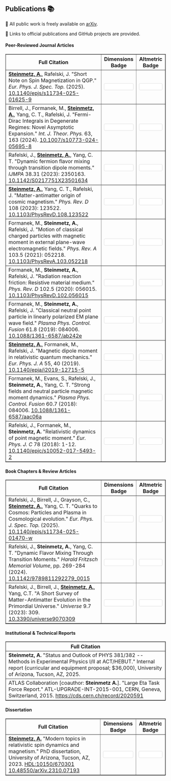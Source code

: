 ## Publications 📚

<style>
  /* Reusable container for badges */
  .badge-box {
    background-color: #ffffff;
    padding: 10px;
    border: 1px solid #ddd;
    border-radius: 4px;
    margin: 5px 0;
  }
</style>

<script>
  document.addEventListener("DOMContentLoaded", function(){
    // For Altmetric badges: inject common attributes into every element with the "donut-badge" class
    document.querySelectorAll(".donut-badge").forEach(function(el) {
      el.setAttribute("data-badge-type", "donut");
      el.setAttribute("data-badge-popover", "right");
      el.setAttribute("data-hide-no-mentions", "false");
    });
    
    // For Dimensions badges: inject common attributes into every element with the "small-dimensions-badge" class
    document.querySelectorAll(".small-dimensions-badge").forEach(function(el) {
      el.setAttribute("data-hide-zero-citations", "false");
      el.setAttribute("data-style", "small_circle");
      el.setAttribute("data-legend", "hover-left");
    });
  });
</script>

<script async src="https://badge.dimensions.ai/badge.js" charset="utf-8"></script>

<script type="text/javascript" src="https://d1bxh8uas1mnw7.cloudfront.net/assets/embed.js"></script>

<p>🔗 All public work is freely available on <a href="https://arxiv.org/a/steinmetz_a_1.html">arXiv</a>.</p>
<p>🔗 Links to official publications and GitHub projects are provided.</p>

<h4>Peer-Reviewed Journal Articles</h4>
<table border="1">
  <thead>
    <tr>
      <th>Full Citation</th>
      <th>Dimensions Badge</th>
      <th>Altmetric Badge</th>
    </tr>
  </thead>
  <tbody>
    <tr>
      <td>
        <strong><a href="https://github.com/ajsteinmetz/short-note-qgp">Steinmetz, A.</a></strong>, Rafelski, J. "Short Note on Spin Magnetization in QGP." <i>Eur. Phys. J. Spec. Top.</i> (2025). <a href="https://doi.org/10.1140/epjs/s11734-025-01625-9">10.1140/epjs/s11734-025-01625-9</a>
      </td>
      <td>
        <div class="badge-box">
          <span class="__dimensions_badge_embed__ small-dimensions-badge" data-doi="10.1140/epjs/s11734-025-01625-9"></span>
        </div>
      </td>
      <td>
        <div class="badge-box">
          <div class="altmetric-embed donut-badge" data-doi="10.1140/epjs/s11734-025-01625-9"></div>
        </div>
      </td>
    </tr>
    <tr>
      <td>
        Birrell, J., Formanek, M., <strong><a href="https://github.com/ajsteinmetz/fermi-distribution">Steinmetz, A.</a></strong>, Yang, C. T., Rafelski, J. "Fermi-Dirac Integrals in Degenerate Regimes: Novel Asymptotic Expansion." <i>Int. J. Theor. Phys.</i> 63, 163 (2024). <a href="https://doi.org/10.1007/s10773-024-05695-8">10.1007/s10773-024-05695-8</a>
      </td>
      <td>
        <div class="badge-box">
          <span class="__dimensions_badge_embed__ small-dimensions-badge" data-doi="10.1007/s10773-024-05695-8"></span>
        </div>
      </td>
      <td>
        <div class="badge-box">
          <div class="altmetric-embed donut-badge" data-doi="10.1007/s10773-024-05695-8"></div>
        </div>
      </td>
    </tr>
    <tr>
      <td>
        Rafelski, J., <strong><a href="https://github.com/ajsteinmetz/neutrino-transition-moments">Steinmetz, A.</a></strong>, Yang, C. T. "Dynamic fermion flavor mixing through transition dipole moments." <em>IJMPA</em> 38.31 (2023): 2350163. <a href="https://doi.org/10.1142/S0217751X23501634">10.1142/S0217751X23501634</a>
      </td>
      <td>
        <div class="badge-box">
          <span class="__dimensions_badge_embed__ small-dimensions-badge" data-doi="10.1142/S0217751X23501634"></span>
        </div>
      </td>
      <td>
        <div class="badge-box">
          <div class="altmetric-embed donut-badge" data-doi="10.1142/S0217751X23501634"></div>
        </div>
      </td>
    </tr>
    <tr>
      <td>
        <strong><a href="https://github.com/ajsteinmetz/plasma-partition">Steinmetz, A.</a></strong>, Yang, C. T., Rafelski, J. "Matter-antimatter origin of cosmic magnetism." <em>Phys. Rev. D</em> 108 (2023): 123522. <a href="https://doi.org/10.1103/PhysRevD.108.123522">10.1103/PhysRevD.108.123522</a>
      </td>
      <td>
        <div class="badge-box">
          <span class="__dimensions_badge_embed__ small-dimensions-badge" data-doi="10.1103/PhysRevD.108.123522"></span>
        </div>
      </td>
      <td>
        <div class="badge-box">
          <div class="altmetric-embed donut-badge" data-doi="10.1103/PhysRevD.108.123522"></div>
        </div>
      </td>
    </tr>
    <tr>
      <td>
        Formanek, M., <strong>Steinmetz, A.</strong>, Rafelski, J. "Motion of classical charged particles with magnetic moment in external plane-wave electromagnetic fields." <em>Phys. Rev. A</em> 103.5 (2021): 052218. <a href="https://doi.org/10.1103/PhysRevA.103.052218">10.1103/PhysRevA.103.052218</a>
      </td>
      <td>
        <div class="badge-box">
          <span class="__dimensions_badge_embed__ small-dimensions-badge" data-doi="10.1103/PhysRevA.103.052218"></span>
        </div>
      </td>
      <td>
        <div class="badge-box">
          <div class="altmetric-embed donut-badge" data-doi="10.1103/PhysRevA.103.052218"></div>
        </div>
      </td>
    </tr>
    <tr>
      <td>
        Formanek, M., <strong>Steinmetz, A.</strong>, Rafelski, J. "Radiation reaction friction: Resistive material medium." <em>Phys. Rev. D</em> 102.5 (2020): 056015. <a href="https://doi.org/https://doi.org/10.1103/PhysRevD.102.056015">10.1103/PhysRevD.102.056015</a>
      </td>
      <td>
        <div class="badge-box">
          <span class="__dimensions_badge_embed__ small-dimensions-badge" data-doi="10.1103/PhysRevD.102.056015"></span>
        </div>
      </td>
      <td>
        <div class="badge-box">
          <div class="altmetric-embed donut-badge" data-doi="10.1103/PhysRevD.102.056015"></div>
        </div>
      </td>
    </tr>
    <tr>
      <td>
        Formanek, M., <strong>Steinmetz, A.</strong>, Rafelski, J. "Classical neutral point particle in linearly polarized EM plane wave field." <em>Plasma Phys. Control. Fusion</em> 61.8 (2019): 084006. <a href="https://doi.org/10.1088/1361-6587/ab242e">10.1088/1361-6587/ab242e</a>
      </td>
      <td>
        <div class="badge-box">
          <span class="__dimensions_badge_embed__ small-dimensions-badge" data-doi="10.1088/1361-6587/ab242e"></span>
        </div>
      </td>
      <td>
        <div class="badge-box">
          <div class="altmetric-embed donut-badge" data-doi="10.1088/1361-6587/ab242e"></div>
        </div>
      </td>
    </tr>
    <tr>
      <td>
        <strong><a href="https://github.com/ajsteinmetz/magnetic-dipole-moment">Steinmetz, A.</a></strong>, Formanek, M., Rafelski, J. "Magnetic dipole moment in relativistic quantum mechanics." <em>Eur. Phys. J. A</em> 55, 40 (2019). <a href="https://doi.org/10.1140/epja/i2019-12715-5">10.1140/epja/i2019-12715-5</a>
      </td>
      <td>
        <div class="badge-box">
          <span class="__dimensions_badge_embed__ small-dimensions-badge" data-doi="10.1140/epja/i2019-12715-5"></span>
        </div>
      </td>
      <td>
        <div class="badge-box">
          <div class="altmetric-embed donut-badge" data-doi="10.1140/epja/i2019-12715-5"></div>
        </div>
      </td>
    </tr>
    <tr>
      <td>
        Formanek, M., Evans, S., Rafelski, J., <strong>Steinmetz, A.</strong>, Yang, C. T. "Strong fields and neutral particle magnetic moment dynamics." <em>Plasma Phys. Control. Fusion</em> 60.7 (2018): 084006. <a href="https://doi.org/10.1088/1361-6587/aac06a">10.1088/1361-6587/aac06a</a>
      </td>
      <td>
        <div class="badge-box">
          <span class="__dimensions_badge_embed__ small-dimensions-badge" data-doi="10.1088/1361-6587/aac06a"></span>
        </div>
      </td>
      <td>
        <div class="badge-box">
          <div class="altmetric-embed donut-badge" data-doi="10.1088/1361-6587/aac06a"></div>
        </div>
      </td>
    </tr>
    <tr>
      <td>
        Rafelski, J., Formanek, M., <strong>Steinmetz, A.</strong> "Relativistic dynamics of point magnetic moment." <em>Eur. Phys. J. C</em> 78 (2018): 1-12. <a href="https://doi.org/10.1140/epjc/s10052-017-5493-2">10.1140/epjc/s10052-017-5493-2</a>
      </td>
      <td>
        <div class="badge-box">
          <span class="__dimensions_badge_embed__ small-dimensions-badge" data-doi="10.1140/epjc/s10052-017-5493-2"></span>
        </div>
      </td>
      <td>
        <div class="badge-box">
          <div class="altmetric-embed donut-badge" data-doi="10.1140/epjc/s10052-017-5493-2"></div>
        </div>
      </td>
    </tr>
  </tbody>
</table>

<h4>Book Chapters &amp; Review Articles</h4>
<table border="1">
  <thead>
    <tr>
      <th>Full Citation</th>
      <th>Dimensions Badge</th>
      <th>Altmetric Badge</th>
    </tr>
  </thead>
  <tbody>
    <tr>
      <td>
        Rafelski, J., Birrell, J., Grayson, C., <strong><a href="https://github.com/ajsteinmetz/thesis-collab-project">Steinmetz, A.</a></strong>, Yang, C. T. "Quarks to Cosmos: Particles and Plasma in Cosmological evolution." <i>Eur. Phys. J. Spec. Top.</i> (2025). <a href="https://doi.org/10.1140/epjs/s11734-025-01470-w">10.1140/epjs/s11734-025-01470-w</a>
      </td>
      <td>
        <div class="badge-box">
          <span class="__dimensions_badge_embed__ small-dimensions-badge" data-doi="10.1140/epjs/s11734-025-01470-w"></span>
        </div>
      </td>
      <td>
        <div class="badge-box">
          <div class="altmetric-embed donut-badge" data-doi="10.1140/epjs/s11734-025-01470-w"></div>
        </div>
      </td>
    </tr>
    <tr>
      <td>
        Rafelski, J., <strong>Steinmetz, A.</strong>, Yang, C. T. "Dynamic Flavor Mixing Through Transition Moments." <em>Harald Fritzsch Memorial Volume</em>, pp. 269-284 (2024). <a href="https://doi.org/10.1142/9789811292279_0015">10.1142/9789811292279_0015</a>
      </td>
      <td>
        <div class="badge-box">
          <span class="__dimensions_badge_embed__ small-dimensions-badge" data-doi="10.1142/9789811292279_0015"></span>
        </div>
      </td>
      <td>
        <div class="badge-box">
          <div class="altmetric-embed donut-badge" data-doi="10.1142/9789811292279_0015"></div>
        </div>
      </td>
    </tr>
    <tr>
      <td>
        Rafelski, J., Birrell, J., <strong><a href="https://github.com/ajsteinmetz/a-short-survey">Steinmetz, A.</a></strong>, Yang, C.T. "A Short Survey of Matter-Antimatter Evolution in the Primordial Universe." <em>Universe</em> 9.7 (2023): 309. <a href="https://doi.org/10.3390/universe9070309">10.3390/universe9070309</a>
      </td>
      <td>
        <div class="badge-box">
          <span class="__dimensions_badge_embed__ small-dimensions-badge" data-doi="10.3390/universe9070309"></span>
        </div>
      </td>
      <td>
        <div class="badge-box">
          <div class="altmetric-embed donut-badge" data-altmetric-id="148440866"></div>
        </div>
      </td>
    </tr>
  </tbody>
</table>

<h4>Institutional & Technical Reports</h4>
<table border="1">
  <thead>
    <tr>
      <th>Full Citation</th>
    </tr>
  </thead>
  <tbody>
    <tr>
      <td>
        <strong>Steinmetz, A.</strong> "Status and Outlook of PHYS 381/382 -- Methods in Experimental Physics I/II at ACT/HEBUT." Internal report (curricular and equipment proposal; $36,000), University of Arizona, Tucson, AZ, 2025.
      </td>
    </tr>
    <tr>
      <td>
        ATLAS Collaboration [coauthor: <strong>Steinmetz A.</strong>]. "Large Eta Task Force Report." ATL-UPGRADE-INT-2015-001, CERN, Geneva, Switzerland, 2015. <a href="https://cds.cern.ch/record/2020591">https://cds.cern.ch/record/2020591</a>
      </td>
    </tr>
  </tbody>
</table>

<h4>Dissertation</h4>
<table border="1">
  <thead>
    <tr>
      <th>Full Citation</th>
      <th>Dimensions Badge</th>
      <th>Altmetric Badge</th>
    </tr>
  </thead>
  <tbody>
    <tr>
      <td>
        <strong><a href="https://github.com/ajsteinmetz/thesis-ajsteinmetz">Steinmetz, A.</a></strong> "Modern topics in relativistic spin dynamics and magnetism." PhD dissertation, University of Arizona, Tucson, AZ, 2023. <a href="http://hdl.handle.net/10150/670301">HDL:10150/670301</a> <a href="https://doi.org/10.48550/arXiv.2310.07193">10.48550/arXiv.2310.07193</a>
      </td>
      <td>
        <div class="badge-box">
          <span class="__dimensions_badge_embed__ small-dimensions-badge" data-doi="10.48550/arXiv.2310.07193"></span>
        </div>
      </td>
      <td>
        <div class="badge-box">
          <div class="altmetric-embed donut-badge" data-altmetric-id="155328339"></div>
        </div>
      </td>
    </tr>
  </tbody>
</table>

